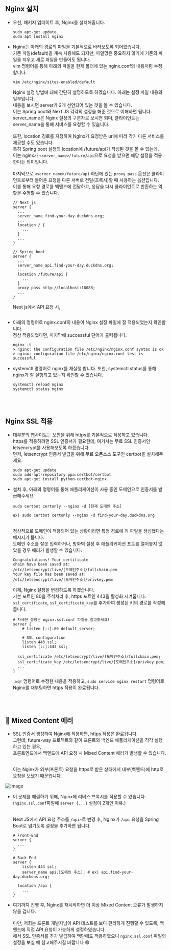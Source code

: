 <br/> 

## Nginx 설치 

  - 우선, 패키지 업데이트 후, Nginx를 설치해줍니다.
    ```
    sudo apt-get update
    sudo apt install nginx
    ```

  - Nginx는 아래의 경로의 파일을 기본적으로 바라보도록 되어있습니다. <br>
    기존 파일(default)을 계속 사용해도 되지만, 파일명은 중요하지 않기에 기존의 파일을 지우고 새로 파일을 만들어도 됩니다. <br>
    vim 명령어를 통해 아래의 파일을 현재 폴더에 있는 nginx.conf의 내용처럼 수정합니다.
    ```
    vim /etc/nginx/sites-enabled/default
    ```

    Nginx 설정 방법에 대해 간단히 설명하도록 하겠습니다. 아래는 설정 파일 내용의 일부입니다. <br>
    내용을 보시면 server가 2개 선언되어 있는 것을 볼 수 있습니다. <br>
    이는 Spring boot와 Next JS 각각의 설정을 해준 것으로 이해하면 됩니다. <br>
    server_name은 Nginx 설정의 구분자로 보시면 되며, 클라이언트는 server_name을 통해 서비스를 요청할 수 있습니다.<br>
    <br>
    또한, location 경로를 지정하여 Nginx가 요청받은 uri에 따라 각기 다른 서비스를 제공할 수도 있습니다. <br>
    특히 Spring boot 설정의 location에 /future/api가 작성된 것을 볼 수 있는데, <br>
    이는 nginx가 `<server_name>/future/api`으로 요청을 받으면 해당 설정을 적용한다는 의미입니다. <br>
    <br>
    마지막으로 `<server_name>/future/api` 하단에 있는 `proxy_pass` 옵션은 클라이언트로부터 들어온 요청을 다른 서버로 전달(프록시)할 때 사용하는 옵션입니다. <br>
    이를 통해 요청 경로를 백엔드에 전달하고, 응답을 다시 클라이언트로 반환하는 역할을 수행할 수 있습니다.
    ```
    // Next js
    server {
      ...
      server_name find-your-day.duckdns.org;
      ...
      location / {
        ...
      }
      ...
    }

    // Spring boot
    server {
      ...
      server_name api.find-your-day.duckdns.org;
      ...
      location /future/api {
        ...
      }
      proxy_pass http://localhost:18088;
      ...
    }
    ```

    Next js에서 API 요청 시, 

    ```

    ```

  - 아래의 명령어로 nginx.conf의 내용이 Nginx 설정 파일에 잘 적용되었는지 확인합니다. <br/>
    정상 적용되었다면, 마지막에 successful 단어가 출력됩니다. 
    ```
    nginx -t
    > nginx: the configuration file /etc/nginx/nginx.conf syntax is ok
    > nginx: configuration file /etc/nginx/nginx.conf test is successful
    ```

  - systemctl 명령어로 nginx를 재실행 합니다.
    또한, systemctl status를 통해 nginx가 잘 실행되고 있는지 확인할 수 있습니다.
    ```
    systemctl reload nginx
    systemctl status nginx
    ```

<br/><br/>
## Nginx SSL 적용

  - 대부분의 웹사이트는 보안을 위해 https를 기본적으로 적용하고 있습니다.<br/>
    https를 적용하려면 SSL 인증서가 필요한데, 여기서는 무료 SSL 인증서인 letsencrypt를 사용해보도록 하겠습니다.<br/>
    먼저, letsencrypt 인증서 발급을 위해 무료 오픈소스 도구인 certbot을 설치해주세요.
    ```
    sudo apt-get update
    sudo add-apt-repository ppa:certbot/certbot
    sudo apt-get install python-certbot-nginx
    ```
    
  - 설치 후, 아래의 명령어를 통해 애플리케이션이 사용 중인 도메인으로 인증서를 발급해주세요
    ```
    sudo certbot certonly --nginx -d [현재 도메인 주소]

    ex) sudo certbot certonly --nginx -d find-your-day.duckdns.org
    ```
    <br/>
    정상적으로 도메인이 적용되어 있는 상황이라면 특정 경로에 키 파일을 생성했다는 메시지가 뜹니다. <br/>
    도메인 주소를 잘못 입력하거나, 방화벽 설정 후 애플리케이션 포트를 열어놓지 않았을 경우 에러가 발생할 수 있습니다.

    ```
    Congratulations! Your certificate
    chain have been saved at:
    /etc/letsencrypt/live/[도메인주소]/fullchain.pem
    Your key file has been saved at:
    /etc/letsencrypt/live/[도메인주소]/privkey.pem
    ```
    
    이제, Nginx 설정을 변경하도록 하겠습니다. <br/>
    기본 포트인 80을 주석처리 후, https 포트인 443을 활성화 시켜줍니다. <br>
    `ssl_certificate`, `ssl_certificate_key`를 추가하여 생성된 키의 경로를 작성해줍니다.
    ```
    # 자세한 설정은 nginx.ssl.conf 파일을 참고하세요!
    server {
    	# listen [::]:80 default_server;
  
    	# SSL configuration
    	listen 443 ssl;
    	listen [::]:443 ssl;
  
      ssl_certificate /etc/letsencrypt/live/[도메인주소]/fullchain.pem;
  	  ssl_certificate_key /etc/letsencrypt/live/[도메인주소]/privkey.pem;
      ...
    }
    ```

    `:wq!` 명령어로 수정한 내용을 적용하고, `sudo service nginx restart` 명령어로 Nginx를 재부팅하면 https 적용이 완료됩니다.

<br/><br/>
## :bug: Mixed Content 에러
  - SSL 인증서 생성하여 Nginx에 적용하면, https 적용은 완료됩니다. <br/>
    그런데, future-way 프로젝트와 같이 프론트와 백엔드 애플리케이션을 각각 실행하고 있는 경우, <br/>
    프론트엔드에서 백엔드에 API 요청 시 Mixed Content 에러가 발생할 수 있습니다. <br/><br/>

    이는 Nginx가 외부(프론트) 요청을 https로 받은 상태에서 내부(백엔드)에 http로 요청을 보냈기 때문입니다.
    
  ![image](https://github.com/user-attachments/assets/bc3b544f-a6da-4fcc-bacd-d491423ce873)
  <br/>

  - 이 문제를 해결하기 위해, Nginx에 리버스 프록시를 적용할 수 있습니다. <br/>
    (`nginx.ssl.conf`파일에 `server {...}` 설정이 2개인 이유.) <br/><br/>

    Next JS에서 API 요청 주소를 `/api~`로 변경 후, Nginx가 `/api` 요청을 Spring Boot로 넘기도록 설정을 추가하면 됩니다.
    ```
    # Front-End
    server {
      ...
    }

    # Back-End
    server {
    	listen 443 ssl;
    	server_name api.[도메인 주소]; # ex) api.find-your-day.duckdns.org;

      location /api {
        ...
    }
    ```

  - 여기까지 진행 후, Nginx를 재시작하면 더 이상 Mixed Content 오류가 발생하지 않을 겁니다. <br/><br/>
    다만, 저희는 프론트 개발자님이 API 테스트를 보다 편리하게 진행할 수 있도록, 백엔드에 직접 API 요청이 가능하게 설정하였습니다.<br/>
    해서 SSL 인증서를 추가 발급하여 백단에도 적용하였으니 `nginx.ssl.conf` 파일의 설정을 보실 때 참고해주시길 바랍니다 😄 <br/>
